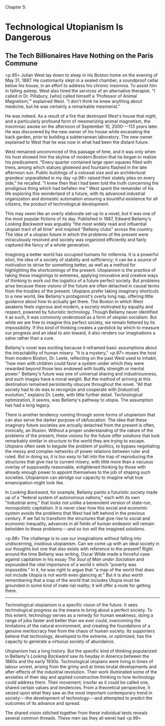 Chapter 5:

# Technological Utopianism Is Dangerous

## The Tech Billionaires Have Nothing on the Paris Commune

<*p.95*> Julian West lay down to sleep in his Boston home on the evening of May 31, 1887. He customarily slept in a sealed chamber, a soundproof cellar below his house, in an effort to address his chronic insomnia. To assist him in falling asleep. West also hired the services of an alternative therapist. "I called in Dr. Pillsbury, [who] called himself a 'Professor of Animal Magnetism,'" explained West. "I don't think he knew anything about medicine, but he was certainly a remarkable mesmerist."

He was indeed. As a result of a fire that destroyed West's house that night, and a particularly profound form of mesmerizing animal magnetism, the insomniac awoke on the afternoon of September 10, 2000---113 years later. He was discovered by the new owner of his house while excavating the back garden, prior to building a subterranean laboratory. The new owner explained to West that he was now in what had been the distant future.

West remained unconvinced of this passage of time, and it was only when his host showed him the skyline of modern Boston that he began to realize his predicament. "Every quarter contained large open squares filled with trees, among which statues glistened and fountains flashed in the late afternoon sun. Public buildings of a colossal size and an architectural grandeur unparalleled in my day <*p.96*> raised their stately piles on every side," he recalled. "I knew then that I had been told the truth concerning the prodigious thing which had befallen me." West spent the remainder of his life exploring this wonderland of a future, with its advanced industrial organization and domestic automation ensuring a bountiful existence for all citizens, the product of technological development.

This may seem like an overly elaborate set-up to a novel, but it was one of the most popular fictions of its day. Published in 1887, Edward Bellamy's *Looking Backward* was arguably "the most widely read and influential utopian tract of all time" and inspired "Bellamy clubs" across the country. The idea of a utopian future in which the problems of the present were miraculously resolved and society was organized efficiently and fairly captured the fancy of a whole generation.

Imagining a better world has occupied humans for millennia. It is a powerful elixir, the idea of a society of stability and sufficiency; it can be a source of motivation to strive for something better, as well as a method for highlighting the shortcomings of the present. Utopianism is the practice of taking these imaginings to extremes, applying innovative and creative ways of thinking to work out the logistics of a future perfect society. But problems arise because these visions of the future are often detached in causal terms from the troubles of the present. Utopians prefer taking imaginary shortcuts to a new world, like Bellamy's protagonist's overly long nap, offering little guidance about how to actually get there. The Boston in which West awakens feels vigorous and modern, a society motivated by equality and respect, powered by futuristic technology. Though Bellamy never identified it as such, it was commonly understood as a form of utopian socialism. But while we are free to imagine this perfect society, we remain fettered by its impossibility. If this kind of thinking creates a yardstick by which to measure our progress and an ideal to aim toward, it also renders our imaginations a salve rather than a cure.

Bellamy's novel was exciting because it reframed basic assumptions about the intractability of human misery. "It is a mystery," <*p.97*> muses the host from modern Boston, Dr. Leete, reflecting on the past West used to inhabit, "how men with children could favor a system under which they were rewarded beyond those less endowed with bodily strength or mental power." Bellamy's future was one of universal sharing and industriousness, and such images have a moral weight. But the method of arriving at this destination remained persistently obscure throughout the novel. "All that society had to do was to recognize and cooperate with [industrial] evolution," explains Dr. Leete, with little further detail. Technological optimization, it seems, was Bellamy's pathway to utopia. The assumption has had a long legacy.

There is another tendency running through some forms of utopianism that can also serve the darker purpose of obfuscation. The idea that these imaginary future societies are actually detached from the present is often, ironically, an illusion. Without a proper understanding of the nature of the problems of the present, these visions for the future offer solutions that look remarkably similar in structure to the world they are trying to escape. Utopians often seek to beguile the problem of politics, to bypass negotiating the messy and complex networks of power relations between ruler and ruled. But in doing so, it is too easy to fall into the trap of reproducing the structures that give rise to current misery, with little more than a vacuous overlay of supposedly reasonable, enlightened thinking by those with already enough power to appoint themselves to the job of shaping such societies. Utopianism can abridge our capacity to imagine what true emancipation might look like.

In *Looking Backward*, for example, Bellamy paints a futuristic society made up of a "federal system of autonomous nations," each with its own "industrial army," that looks not unlike a benevolent version of state-run, monopolistic capitalism. It is never clear how this social and economic system avoids the problems that West had left behind in the previous century. If we fail to transform the structures that give rise to social and economic inequality, advances in all fields of human endeavor will remain beholden to these problems---and so too will the imagined solutions.

<*p.98*> The challenge is to use our imaginations without falling into undiscerning, insidious utopianism. Can we come up with an ideal society in our thoughts but one that also exists with reference to the present? Right around the time Bellamy was writing, Oscar Wilde made a forceful case against capitalism in his essay *The Soul of Man under Socialism* and expounded the vital importance of a world ir which "poverty was impossible." In it, he was right to argue that "a map of the world that does not include Utopia is not worth even glancing at." But it is also worth remembering that a map of the world that includes Utopia must be grounded in some kind of mate rial reality; it will offer a route for getting there.

---

Technological utopianism is a specific vision of the future. It sees technological progress as the means to bring about a perfect society. To this extent, technology serves as a remedy for human weakness, doing a range of jobs faster and better than we ever could, overcoming the limitations of the natural environment, and creating the foundations of a genuine meritocracy free from the chaos of human society. Its supporters believe that technology, developed to the extreme, or optimized, has the capacity to generate a virtuous society of abundance.

Utopianism has a long history. But the specific kind of thinking popularized in Bellamy's *Looking Backward* saw its heyday in America between the 1880s and the early 1930s. Technological utopians were living in times of labour unrest, arising from the grimy and at times brutal developments and after-effects of the industrial revolution. Their work illuminated some of the anxieties of their day and applied constructive thinking to how technology could address them. Their movement, insofar as it could be called one, shared certain values and tendencies. From a theoretical perspective, it seized upon what they saw as the most important contemporary trend in society---the development of technology---and attempted to predict the outcomes of its advance and spread.

The shared vision stitched together from these individual texts reveals several common threads. These men (as they all were) had <*p.99*> 
